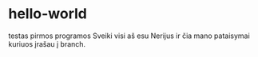 # hello-world
testas pirmos programos
Sveiki visi aš esu Nerijus ir čia mano pataisymai kuriuos įrašau į branch.
